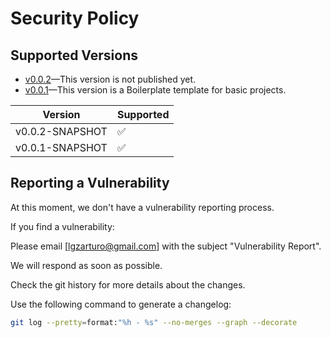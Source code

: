 # Security Policy

## Supported Versions

- [v0.0.2](https://github.com/lgzarturo/personal/tree/main)—This version is not published yet.
- [v0.0.1](https://github.com/lgzarturo/personal/tree/v0.0.1-SNAPSHOT)—This version is a Boilerplate template for basic projects.

| Version         | Supported          |
|-----------------|--------------------|
| v0.0.2-SNAPSHOT | :white_check_mark: |
| v0.0.1-SNAPSHOT | :white_check_mark: |

## Reporting a Vulnerability

At this moment, we don't have a vulnerability reporting process. 

If you find a vulnerability: 

Please email [lgzarturo@gmail.com] with the subject 
"Vulnerability Report". 

We will respond as soon as possible.

Check the git history for more details about the changes.

Use the following command to generate a changelog:

```bash
git log --pretty=format:"%h - %s" --no-merges --graph --decorate
```
